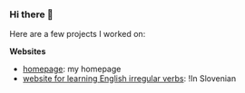 ### Hi there 👋

<!--
**Gregorcnik/Gregorcnik** is a ✨ _special_ ✨ repository because its `README.md` (this file) appears on your GitHub profile.

Here are some ideas to get you started:

- 🔭 I’m currently working on ...
- 🌱 I’m currently learning ...
- 👯 I’m looking to collaborate on ...
- 🤔 I’m looking for help with ...
- 💬 Ask me about ...
- 📫 How to reach me: ...
- 😄 Pronouns: ...
- ⚡ Fun fact: ...
-->

Here are a few projects I worked on:

**Websites**

 - [homepage](https://gregorcnik.github.io/GregorPotocnik/): my homepage
 - [website for learning English irregular verbs](https://gregorcnik.github.io/nepravilni-glagoli/): !In Slovenian
